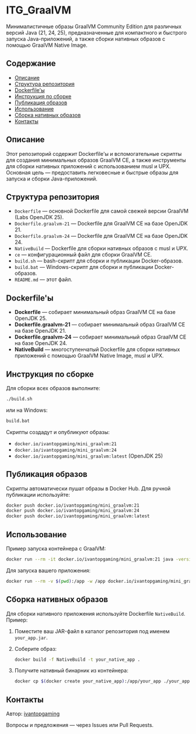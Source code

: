# ITG_GraalVM

Минималистичные образы GraalVM Community Edition для различных версий Java (21, 24, 25), предназначенные для компактного и быстрого запуска Java-приложений, а также сборки нативных образов с помощью GraalVM Native Image.

## Содержание

- [Описание](#описание)
- [Структура репозитория](#структура-репозитория)
- [Dockerfile'ы](#dockerfileы)
- [Инструкция по сборке](#инструкция-по-сборке)
- [Публикация образов](#публикация-образов)
- [Использование](#использование)
- [Сборка нативных образов](#сборка-нативных-образов)
- [Контакты](#контакты)

## Описание

Этот репозиторий содержит Dockerfile'ы и вспомогательные скрипты для создания минимальных образов GraalVM CE, а также инструменты для сборки нативных приложений с использованием musl и UPX. Основная цель — предоставить легковесные и быстрые образы для запуска и сборки Java-приложений.

## Структура репозитория

- `Dockerfile` — основной Dockerfile для самой свежей версии GraalVM (Labs OpenJDK 25).
- `Dockerfile.graalvm-21` — Dockerfile для GraalVM CE на базе OpenJDK 21.
- `Dockerfile.graalvm-24` — Dockerfile для GraalVM CE на базе OpenJDK 24.
- `NativeBuild` — Dockerfile для сборки нативных образов с musl и UPX.
- `ce` — конфигурационный файл для сборки GraalVM CE.
- `build.sh` — bash-скрипт для сборки и публикации Docker-образов.
- `build.bat` — Windows-скрипт для сборки и публикации Docker-образов.
- `README.md` — этот файл.

## Dockerfile'ы

- **Dockerfile** — собирает минимальный образ GraalVM CE на базе OpenJDK 25.
- **Dockerfile.graalvm-21** — собирает минимальный образ GraalVM CE на базе OpenJDK 21.
- **Dockerfile.graalvm-24** — собирает минимальный образ GraalVM CE на базе OpenJDK 24.
- **NativeBuild** — многоступенчатый Dockerfile для сборки нативных приложений с помощью GraalVM Native Image, musl и UPX.

## Инструкция по сборке

Для сборки всех образов выполните:

```bash
./build.sh
```

или на Windows:

```bat
build.bat
```

Скрипты создадут и опубликуют образы:

- `docker.io/ivantopgaming/mini_graalvm:21`
- `docker.io/ivantopgaming/mini_graalvm:24`
- `docker.io/ivantopgaming/mini_graalvm:latest` (OpenJDK 25)

## Публикация образов

Скрипты автоматически пушат образы в Docker Hub. Для ручной публикации используйте:

```bash
docker push docker.io/ivantopgaming/mini_graalvm:21
docker push docker.io/ivantopgaming/mini_graalvm:24
docker push docker.io/ivantopgaming/mini_graalvm:latest
```

## Использование

Пример запуска контейнера с GraalVM:

```bash
docker run --rm -it docker.io/ivantopgaming/mini_graalvm:21 java -version
```

Для запуска вашего приложения:

```bash
docker run --rm -v $(pwd):/app -w /app docker.io/ivantopgaming/mini_graalvm:24 java -jar your_app.jar
```

## Сборка нативных образов

Для сборки нативного приложения используйте Dockerfile `NativeBuild`. Пример:

1. Поместите ваш JAR-файл в каталог репозитория под именем `your_app.jar`.
2. Соберите образ:

    ```bash
    docker build -f NativeBuild -t your_native_app .
    ```

3. Получите нативный бинарник из контейнера:

    ```bash
    docker cp $(docker create your_native_app):/app/your_app ./your_app
    ```

## Контакты

Автор: [ivantopgaming](https://github.com/ivantopgaming)

Вопросы и предложения — через Issues или Pull Requests.
